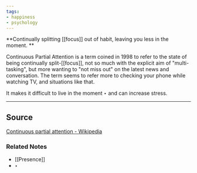 ```yaml
---
tags:
- happiness
- psychology
---
```

**Continually splitting [[focus]] out of habit, leaving you less in the moment. **

Continuous Partial Attention is a term coined in 1998 to refer to the state of being continually split-[[focus]], not so much with the explicit aim of "multi-tasking", but more wanting to "not miss out" on the latest news and conversation. The term seems to refer more to checking your phone while watching TV, and situations like that.

It makes it difficult to live in the moment ‣ and can increase stress.

---

## Source

[Continuous partial attention - Wikipedia](https://en.wikipedia.org/wiki/Continuous_partial_attention)

### Related Notes
- [[Presence]] 
- ‣